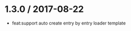 
1.3.0 / 2017-08-22
==================

  * feat:support auto create entry by entry loader template
